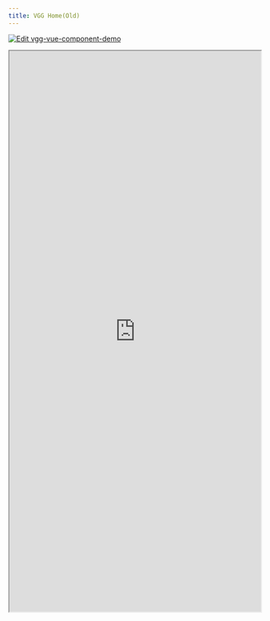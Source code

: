 ```yaml
---
title: VGG Home(Old)
---
```


[![Edit vgg-vue-component-demo](https://codesandbox.io/static/img/play-codesandbox.svg)](https://codesandbox.io/p/devbox/pedantic-frog-d937jf?embed=1)

<iframe src="https://codesandbox.io/p/devbox/pedantic-frog-d937jf?embed=1"
  width='100%'
  height='1120px'
  title="vgg-vue-component-demo"
  allow="accelerometer; ambient-light-sensor; camera; encrypted-media; geolocation; gyroscope; hid; microphone; midi; payment; usb; vr; xr-spatial-tracking"
  sandbox="allow-forms allow-modals allow-popups allow-presentation allow-same-origin allow-scripts"
></iframe>
